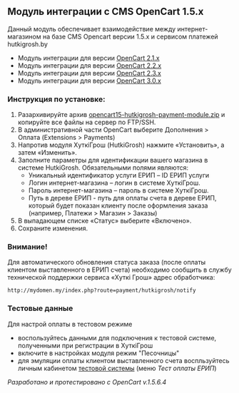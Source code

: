 ## Модуль интеграции с CMS OpenCart  1.5.x

Данный модуль обеспечивает взаимодействие между интернет-магазином на базе CMS Opencart версии 1.5.x и сервисом платежей hutkigrosh.by
  * Модуль интеграции для версии [OpenCart 2.1.x](https://github.com/esasby/hutkigrosh-opencart2.1-module)
  * Модуль интеграции для версии [OpenCart 2.2.x](https://github.com/esasby/hutkigrosh-opencart2.2-module)
  * Модуль интеграции для версии [OpenCart 2.3.x](https://github.com/esasby/hutkigrosh-opencart2.3-module)
  * Модуль интеграции для версии [OpenCart 3.0.x](https://github.com/esasby/hutkigrosh-opencart3.0-module)

### Инструкция по установке:

1. Разархивируйте архив [opencart15-hutkigrosh-payment-module.zip](https://github.com/esasby/hutkigrosh-opencart1.5-module/blob/master/opencart15-hutkigrosh-payment-module.zip) и копируйте все файлы на сервер по FTP/SSH.
2. В административной части OpenCart  выберите Дополнения > Оплата (Extensions > Payments)
3. Напротив модуля ХуткiГрош (HutkiGrosh) нажмите «Установить», а затем «Изменить».
4. Заполните параметры для идентификации вашего магазина в системе HutkiGrosh. Обязательными полями являются:
    * Уникальный идентификатор услуги ЕРИП – ID ЕРИП услуги
    * Логин интернет-магазина – логин в системе ХуткiГрош.
    * Пароль интернет-магазина – пароль в системе ХуткiГрош.
    * Путь в дереве ЕРИП - путь для оплаты счета в дереве ЕРИП, который будет показан клиенту после оформления заказа (например, Платежи > Магазин > Заказы) 
5. В выпадающем списке «Статус» выберите «Включено».
6. Сохраните изменения.

### Внимание!
Для автоматического обновления статуса заказа (после оплаты клиентом выставленного в ЕРИП счета) необходимо сообщить в службу технической поддержки сервиса «Хуткi Грош» адрес обработчика:
```
http://mydomen.my/index.php?route=payment/hutkigrosh/notify
```

### Тестовые данные
Для настрой оплаты в тестовом режиме
 * воспользуйтесь данными для подключения к тестовой системе, полученными при регистрации в ХуткiГрош
 * включите в настройках модуля режим "Песочницы"
 * для эмуляции оплаты клиентом выставленного счета воспльзуйтесь личным кабинетом [тестовой системы](https://trial.hgrosh.by) (меню _Тест оплаты ЕРИП_) 

_Разработано и протестировано с OpenCart v.1.5.6.4_




